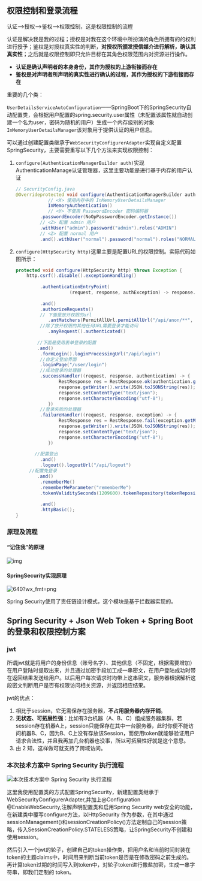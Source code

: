 ## 权限控制和登录流程

认证–>授权–>鉴权–>权限控制，这是权限控制的流程

认证是解决我是我的过程；授权是对我在这个环境中所扮演的角色所拥有的的权利进行授予；鉴权是对授权真实性的判断，**对授权所颁发授信媒介进行解析，确认其真实性**；之后就是权限控制即只允许目标在其角色权限范围内对资源进行操作。

- **认证是确认声明者的本身身份，其作为授权的上游衔接而存在**
- **鉴权是对声明者所声明的真实性进行确认的过程，其作为授权的下游衔接而存在**



重要的几个类：

 `UserDetailsServiceAutoConfiguration`——SpringBoot下的SpringSecurity自动配置类，会根据用户配置的spring.security.user属性（未配置该属性就自动创建一个名为user，密码为随机的用户）生成一个内存级别的对象`InMemoryUserDetailsManager`该对象用于提供认证的用户信息。



可以通过创建配置类继承于`WebSecurityConfigurerAdapter`实现自定义配置SpringSecurity，主要需要重写以下几个方法来实现权限控制：



1. `configure(AuthenticationManagerBuilder auth)`实现AuthenticationManage认证管理器，这里主要功能是进行基于内存的用户认证

   ```java
   // SecurityConfig.java
   @Overrideprotected void configure(AuthenticationManagerBuilder auth) throws Exception {    auth.            
               // <X> 使用内存中的 InMemoryUserDetailsManager            
               InMemoryAuthentication()       
               // <Y> 不使用 PasswordEncoder 密码编码器  
       		.passwordEncoder(NoOpPasswordEncoder.getInstance())            
       		// <Z> 配置 admin 用户      
       		.withUser("admin").password("admin").roles("ADMIN")  
       		// <Z> 配置 normal 用户
       		.and().withUser("normal").password("normal").roles("NORMAL");}
   ```

2. `configure(HttpSecurity http)`这里主要是配置URL的权限控制。实际代码如图所示：

   ```java
   protected void configure(HttpSecurity http) throws Exception {
       http.csrf().disable().exceptionHandling()
           
          	.authenticationEntryPoint(
                       (request, response, authException) -> response.sendError(HttpServletResponse.SC_UNAUTHORIZED))
           
          	.and()
           	.authorizeRequests()
           	// 下面是放开权限的url
               .antMatchers(PermitAllUrl.permitAllUrl("/api/anon/**", "/index","/api/user/current", "/api/**/alipay/**")).permitAll() 
           	//除了放开权限的其他任何URL需要登录才能访问
               .anyRequest().authenticated() 
           
           //下面是使用表单登录的配置
           .and()
           	.formLogin().loginProcessingUrl("/api/login")
           	//自定义登出界面
           	.loginPage("/user/login")
           	//成功登录的处理器
           	.successHandler((request, response, authentication) -> {
                   RestResponse res = RestResponse.ok(authentication.getPrincipal());
                   response.getWriter().write(JSON.toJSONString(res));
                   response.setContentType("text/json");
                   response.setCharacterEncoding("utf-8");
               })
           	//登录失败的处理器
           	.failureHandler((request, response, exception) -> {
                   RestResponse res = RestResponse.fail(exception.getMessage());
                   response.getWriter().write(JSON.toJSONString(res));
                   response.setContentType("text/json");
                   response.setCharacterEncoding("utf-8");
               })
           
          //配置登出
          	.and()
           	.logout().logoutUrl("/api/logout")
   		//配置免登录
           .and()
           	.rememberMe()
           	.rememberMeParameter("rememberMe")
           	.tokenValiditySeconds(1209600).tokenRepository(tokenRepository())
           
            .and()
           	.httpBasic();
   }
   ```



### 原理及流程

#### “记住我”的原理

![img](https://img2018.cnblogs.com/blog/647585/201811/647585-20181109110908290-328952476.png)

#### SpringSecurity实现原理

![640?wx_fmt=png](https://ss.csdn.net/p?https://mmbiz.qpic.cn/mmbiz_png/GvtDGKK4uYngjiaicZ6UqibkEHRhzUg8JYLz2G6ILGaaibJe3fOl7LSDyBmHFJy3wdJqmVKdYKUYxQALGibSef9QJRA/640?wx_fmt=png)

Spring Security使用了责任链设计模式，这个模块是基于拦截器实现的。



## Spring Security + Json Web Token + Spring Boot的登录和权限控制方案

### jwt

所谓jwt就是将用户的身份信息（账号名字）、其他信息（不固定，根据需要增加）在用户登陆时提取出来，并且通过加密手段加工成一串密文，在用户登陆成功时带在返回结果发送给用户。以后用户每次请求时均带上这串密文，服务器根据解析这段密文判断用户是否有权限访问相关资源，并返回相应结果。

jwt的优点：

1. 相比于session，它无需保存在服务器，**不占用服务器内存开销**。
2. **无状态、可拓展性强**：比如有3台机器（A、B、C）组成服务器集群，若session存在机器A上，session只能保存在其中一台服务器，此时你便不能访问机器B、C，因为B、C上没有存放该Session，而使用token就能够验证用户请求合法性，并且我再加几台机器也没事，所以可拓展性好就是这个意思。
3. 由 2 知，这样做可就支持了跨域访问。

### 本次技术方案中 Spring Security 执行流程

![本次技术方案中 Spring Security 执行流程](https://camo.githubusercontent.com/c5bd6b9b3be3c19caa2c3d2c08de9aadc94c7f3d/687474703a2f2f7765616e2d626c6f672e6f73732d636e2d7368656e7a68656e2e616c6979756e63732e636f6d2f254536253943254143254536254143254131254536253841253830254536253943254146254536253936254239254536254131253838254534254238254144253230537072696e6725323053656375726974792532302545362538392541372545382541312538432545362542352538312545372541382538422e706e67)

这里我使用配置类的方式配置SpringSecurity，新建配置类继承于WebSecurityConfigurerAdapter,并加上@Configuration @EnableWebSecurity,注解声明配置类和启用Spring Security web安全的功能，在新建类中覆写configure方法，以HttpSecurity 作为参数，在其中通过sessionManagement()和sessionCreationPolicy()方法定制自己的session策略，传入SessionCreationPolicy.STATELESS策略，让SpringSecurity不创建和使用session。

然后引入一个jwt的轮子，创建自己的token操作类，把用户名和当前时间封装在token的主题claims中，时间用来判断当前token是否是在修改密码之前生成的。再计算token过期的时间写入到token中，对轮子token进行撒盐加密，生成一串字符串，即我们定制的 token。